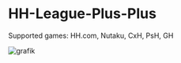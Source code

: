 # HH-League-Plus-Plus

Supported games: HH.com, Nutaku, CxH, PsH, GH

![grafik](https://github.com/HH-GAME-MM/HH-Leagues-Plus-Plus/assets/107755486/ae7f45bb-6aff-4b30-a23c-be011ae08887)

